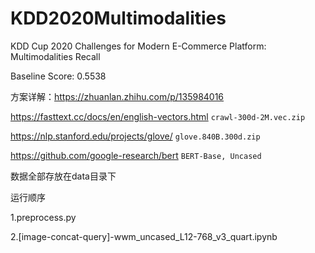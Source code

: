 # KDD2020Multimodalities
KDD Cup 2020 Challenges for Modern E-Commerce Platform: Multimodalities Recall

Baseline Score: 0.5538

方案详解：https://zhuanlan.zhihu.com/p/135984016 

https://fasttext.cc/docs/en/english-vectors.html   `crawl-300d-2M.vec.zip`    

https://nlp.stanford.edu/projects/glove/  `glove.840B.300d.zip`

https://github.com/google-research/bert `BERT-Base, Uncased`


数据全部存放在data目录下

运行顺序

1.preprocess.py 

2.[image-concat-query]-wwm_uncased_L12-768_v3_quart.ipynb

